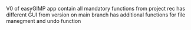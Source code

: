 V0 of easyGIMP app
contain all mandatory functions from project rec
has different GUI from version on main branch
has additional functions for file manegment and undo function
